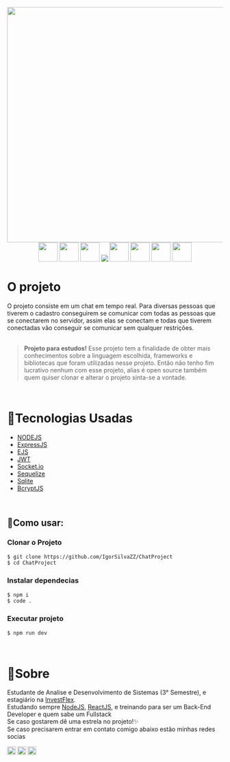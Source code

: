 <div align="center">
    <img src="https://cdn.dribbble.com/users/1894420/screenshots/11700268/online-video-chat.gif" width="550px" />
</div>

<div align="center">
    <img src="https://pics.freeicons.io/uploads/icons/png/8954758561551942278-512.png" width="45px"/>
    <img src="https://pics.freeicons.io/uploads/icons/png/3585995681551952104-512.png" width="45px"/>
    <img src="https://pics.freeicons.io/uploads/icons/png/17839680241551942828-512.png" width="45px"/>
    <img src="https://img.icons8.com/color/48/000000/java-web-token.png"/>
    <img src="https://cdn.icon-icons.com/icons2/2699/PNG/512/expressjs_logo_icon_169185.png" width="45px"/>
    <img src="https://pics.freeicons.io/uploads/icons/png/8804286661557996995-512.png" width="45px"/>
    <img src="https://pics.freeicons.io/uploads/icons/png/632690741557997006-512.png" width="45px"/>
    <img src="https://pics.freeicons.io/uploads/icons/png/21088442871540553614-512.png" width="45px"/>
</div>

<h1>O projeto</h1>
O projeto consiste em um chat em tempo real. Para diversas pessoas que tiverem o cadastro conseguirem se comunicar com todas as pessoas que se conectarem no servidor, assim elas se conectam e todas que tiverem conectadas vão conseguir se comunicar sem qualquer restrições.

<br>
<br>

> **Projeto para estudos!** Esse projeto tem a finalidade de obter mais conhecimentos sobre a linguagem escolhida, frameworks e bibliotecas que foram utilizadas nesse projeto. Então não tenho fim lucrativo nenhum com esse projeto, alías é open source também quem quiser clonar e alterar o projeto sinta-se a vontade.

<br>

<h1>🧪Tecnologias Usadas</h1>

- [NODEJS](https://nodejs.org/en/)
- [ExpressJS](http://expressjs.com/)
- [EJS](https://ejs.co/)
- [JWT](https://jwt.io/)
- [Socket.io](https://socket.io/)
- [Sequelize](https://sequelize.org/)
- [Sqlite](https://www.sqlite.org/index.html)
- [BcryptJS](https://github.com/dcodeIO/bcrypt.js#readme)

<br>

<h2>💬Como usar:</h2>

### Clonar o Projeto
```sh
$ git clone https://github.com/IgorSilvaZZ/ChatProject
$ cd ChatProject
```

### Instalar dependecias
```sh
$ npm i
$ code .
```

### Executar projeto
```sh
$ npm run dev
```

<br>

<h1>📜Sobre</h1>
<div>
    Estudante de Analise e Desenvolvimento de Sistemas (3° Semestre), e estagiário na <a href="https://investflex.com.br/">InvestFlex</a>. <br> Estudando sempre <a href="https://nodejs.org/en/">NodeJS</a>, <a href="https://pt-br.reactjs.org/">ReactJS</a>, e treinando para ser um Back-End Developer e quem sabe um Fullstack <br>
    Se caso gostarem dê uma estrela no projeto!✨ <br>
    Se caso precisarem entrar em contato comigo abaixo estão minhas redes socias 
    <p align="left">
        <a href="https://twitter.com/Igor_OwnZzZ" target="blank"><img align="center" src="https://img.icons8.com/plasticine/100/000000/twitter--v2.png" height="20" width="20" /></a>
        <a href="https://www.linkedin.com/in/igor-s-8b13b3134/" target="blank"><img align="center" src="https://img.icons8.com/doodle/48/000000/linkedin--v2.png" height="20" width="20" /></a>
        <a href="https://www.instagram.com/igoro_silva0612/" target="blank"><img align="center" src="https://img.icons8.com/fluent/48/000000/instagram-new.png" height="20" width="20" /></a>
    </p>
</div>